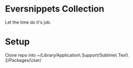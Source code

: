 Eversnippets Collection
=================

Let the time do it's job.

Setup
=================
Clone repo into
~/Library/Application\ Support/Sublime\ Text\ 2/Packages/User/